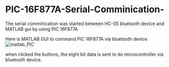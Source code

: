 # PIC-16F877A-Serial-Comminication-

The serial comminication was started between HC-05 bluetooth device and MATLAB gui by using PIC 16F877A

Here is MATLAB GUI to command PIC 16F877A via bluetooth device
![matlab_PIC](https://user-images.githubusercontent.com/109728194/232323059-2a841d90-52d7-4082-9870-81a238cdbb8c.png)

when clicked the buttons, the eight bit data is sent to do microcontroller via bluetooth device.
